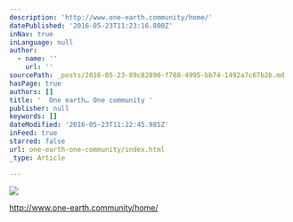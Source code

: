 ```yaml
---
description: 'http://www.one-earth.community/home/'
datePublished: '2016-05-23T11:23:16.800Z'
inNav: true
inLanguage: null
author:
  - name: ''
    url: ''
sourcePath: _posts/2016-05-23-89c82890-f788-4995-bb74-1492a7c67b2b.md
hasPage: true
authors: []
title: '  One earth… One community '
publisher: null
keywords: []
dateModified: '2016-05-23T11:22:45.985Z'
inFeed: true
starred: false
url: one-earth-one-community/index.html
_type: Article

---
```

![](https://s3-us-west-2.amazonaws.com/the-grid-img/p/8940813e65542cbe8bcaa05a4e22761c1171fa4e.png)

http://www.one-earth.community/home/